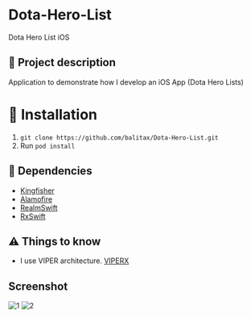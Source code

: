 # Dota-Hero-List
Dota Hero List iOS


## 📖 Project description
Application to demonstrate how I develop an iOS App (Dota Hero Lists)

# 🔧 Installation
1. `git clone https://github.com/balitax/Dota-Hero-List.git`
2. Run `pod install`

## 🛒 Dependencies

- [Kingfisher](https://github.com/onevcat/Kingfisher)
- [Alamofire](https://github.com/Alamofire/Alamofire)
- [RealmSwift](https://github.com/realm/realm-cocoa)
- [RxSwift](https://github.com/ReactiveX/RxSwift)

## ⚠️ Things to know
* I use VIPER architecture. [VIPERX](https://github.com/balitax/VIPERX)


## Screenshot

![1](https://user-images.githubusercontent.com/1490342/78582351-56b2b500-785f-11ea-8d81-a6428b4e2dd3.png)
![2](https://user-images.githubusercontent.com/1490342/78582362-5c0fff80-785f-11ea-8573-ba8fb4c23d51.png)
